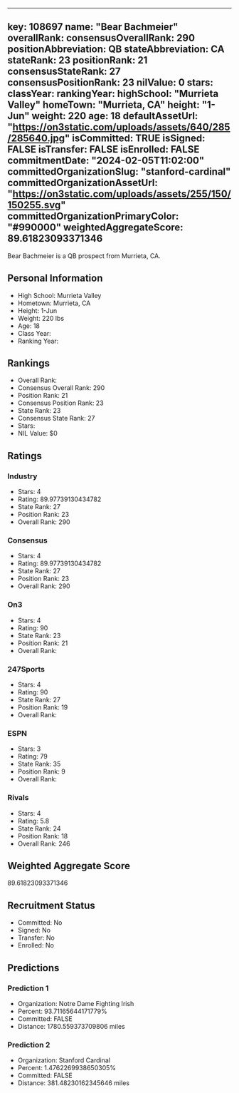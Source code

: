 ---
  key: 108697
  name: "Bear Bachmeier"
  overallRank: 
  consensusOverallRank: 290
  positionAbbreviation: QB
  stateAbbreviation: CA
  stateRank: 23
  positionRank: 21
  consensusStateRank: 27
  consensusPositionRank: 23
  nilValue: 0
  stars: 
  classYear: 
  rankingYear: 
  highSchool: "Murrieta Valley"
  homeTown: "Murrieta, CA"
  height: "1-Jun"
  weight: 220
  age: 18
  defaultAssetUrl: "https://on3static.com/uploads/assets/640/285/285640.jpg"
  isCommitted: TRUE
  isSigned: FALSE
  isTransfer: FALSE
  isEnrolled: FALSE
  commitmentDate: "2024-02-05T11:02:00"
  committedOrganizationSlug: "stanford-cardinal"
  committedOrganizationAssetUrl: "https://on3static.com/uploads/assets/255/150/150255.svg"
  committedOrganizationPrimaryColor: "#990000"
  weightedAggregateScore: 89.61823093371346
  ---
  
  Bear Bachmeier is a QB prospect from Murrieta, CA.
  
  ## Personal Information
  - High School: Murrieta Valley
  - Hometown: Murrieta, CA
  - Height: 1-Jun
  - Weight: 220 lbs
  - Age: 18
  - Class Year: 
  - Ranking Year: 
  
  ## Rankings
  - Overall Rank: 
  - Consensus Overall Rank: 290
  - Position Rank: 21
  - Consensus Position Rank: 23
  - State Rank: 23
  - Consensus State Rank: 27
  - Stars: 
  - NIL Value: $0
  
  ## Ratings
  
  ### Industry
  - Stars: 4
  - Rating: 89.97739130434782
  - State Rank: 27
  - Position Rank: 23
  - Overall Rank: 290
  
  ### Consensus
  - Stars: 4
  - Rating: 89.97739130434782
  - State Rank: 27
  - Position Rank: 23
  - Overall Rank: 290
  
  ### On3
  - Stars: 4
  - Rating: 90
  - State Rank: 23
  - Position Rank: 21
  - Overall Rank: 
  
  ### 247Sports
  - Stars: 4
  - Rating: 90
  - State Rank: 27
  - Position Rank: 19
  - Overall Rank: 
  
  ### ESPN
  - Stars: 3
  - Rating: 79
  - State Rank: 35
  - Position Rank: 9
  - Overall Rank: 
  
  ### Rivals
  - Stars: 4
  - Rating: 5.8
  - State Rank: 24
  - Position Rank: 18
  - Overall Rank: 246
  
  ## Weighted Aggregate Score
  89.61823093371346
  
  ## Recruitment Status
  - Committed: No
  - Signed: No
  - Transfer: No
  - Enrolled: No
  
  
  
  ## Predictions
  
  ### Prediction 1
  - Organization: Notre Dame Fighting Irish
  - Percent: 93.71165644171779%
  - Committed: FALSE
  - Distance: 1780.559373709806 miles
  
  ### Prediction 2
  - Organization: Stanford Cardinal
  - Percent: 1.4762269938650305%
  - Committed: FALSE
  - Distance: 381.48230162345646 miles
  